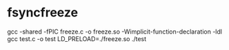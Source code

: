 # fsyncfreeze

gcc -shared -fPIC freeze.c -o freeze.so -Wimplicit-function-declaration  -ldl
gcc test.c -o test
LD_PRELOAD=./freeze.so  ./test
